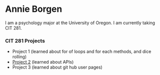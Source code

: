# Annie Borgen

I am a psychology major at the University of Oregon. I am currently taking CIT 281.
### CIT 281 Projects
- Project 1 (learned about for of loops and for each methods, and dice rolling)
- [Project 2](https://uo-cit.github.io/project-2-annieborgen/) (learned about APIs)
- Project 3 (learned about git hub user pages)
